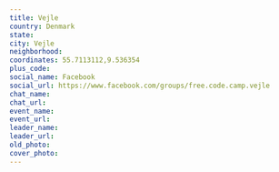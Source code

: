 ```yaml
---
title: Vejle
country: Denmark
state: 
city: Vejle
neighborhood: 
coordinates: 55.7113112,9.536354
plus_code:
social_name: Facebook
social_url: https://www.facebook.com/groups/free.code.camp.vejle
chat_name:
chat_url:
event_name:
event_url:
leader_name:
leader_url:
old_photo: 
cover_photo:
---
```

